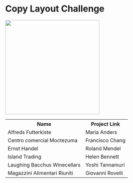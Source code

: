 <h1>Copy Layout Challenge</h1>

<img src="https://user-images.githubusercontent.com/23660137/38249524-8fe17a2a-3769-11e8-821d-baf37db7dce5.png" width="300" height="300"/>



<table style="width:100%">
  <tr>
    <th>Name</th>
    <th>Project Link</th>
  </tr>
  <tr>
    <td>Alfreds Futterkiste</td>
    <td>Maria Anders</td>
    
  </tr>
  <tr>
    <td>Centro comercial Moctezuma</td>
    <td>Francisco Chang</td>
    
  </tr>
  <tr>
    <td>Ernst Handel</td>
    <td>Roland Mendel</td>
    
  </tr>
  <tr>
    <td>Island Trading</td>
    <td>Helen Bennett</td>
    
  </tr>
  <tr>
    <td>Laughing Bacchus Winecellars</td>
    <td>Yoshi Tannamuri</td>
    
  </tr>
  <tr>
    <td>Magazzini Alimentari Riuniti</td>
    <td>Giovanni Rovelli</td>
    
  </tr>
</table>
